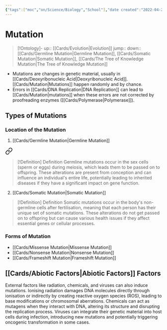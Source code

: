 ```yaml
---
{"tags":["moc","on/Science/Biology","School"],"date created":"2022-04-21 Thu","edited":"2023-04-06 Thu","dg-publish":true,"permalink":"/cards/mutation/","dgPassFrontmatter":true}
---
```


# Mutation

> [!Ontology]-
> up:: [[Cards/Evolution\|Evolution]]
> jump::
> down:: [[Cards/Germline Mutation\|Germline Mutation]], [[Cards/Somatic Mutation\|Somatic Mutation]], [[Cards/The Tree of Knowledge Mutation\|The Tree of Knowledge Mutation]]

- Mutations are changes in genetic material, usually in [[Cards/Deoxyribonucleic Acid\|Deoxyribonucleic Acid]]. [[Cards/Mutation\|Mutations]] happen randomly and by chance.
- Errors in [[Cards/DNA Replication\|DNA Replication]] can lead to [[Cards/Mutation\|mutations]] when these errors are not corrected by proofreading enzymes ([[Cards/Polymerase\|Polymerase]]).

## Types of Mutations

### Location of the Mutation
1. [[Cards/Germline Mutation\|Germline Mutation]]

<div class="transclusion internal-embed is-loaded"><a class="markdown-embed-link" href="/cards/germline-mutation/#2b62aa" aria-label="Open link"><svg xmlns="http://www.w3.org/2000/svg" width="24" height="24" viewBox="0 0 24 24" fill="none" stroke="currentColor" stroke-width="2" stroke-linecap="round" stroke-linejoin="round" class="svg-icon lucide-link"><path d="M10 13a5 5 0 0 0 7.54.54l3-3a5 5 0 0 0-7.07-7.07l-1.72 1.71"></path><path d="M14 11a5 5 0 0 0-7.54-.54l-3 3a5 5 0 0 0 7.07 7.07l1.71-1.71"></path></svg></a><div class="markdown-embed">



> [!Definition] Definition
> Germline mutations occur in the sex cells (sperm or eggs) during meiosis, which leads them to be passed on to offspring. These alterations are present from conception and can influence an individual's entire life, potentially leading to inherited diseases if they have a significant impact on gene function.

</div></div>

2. [[Cards/Somatic Mutation\|Somatic Mutation]]

<div class="transclusion internal-embed is-loaded"><div class="markdown-embed">



> [!Definition] Definition
> Somatic mutations occur in the body's non-germline cells after fertilisation, meaning that each person has their unique set of somatic mutations. These alterations do not get passed on to offspring but can cause various health issues if they affect essential genes or cellular processes.

</div></div>



### Forms of Mutation
- [[Cards/Missense Mutation\|Missense Mutation]]
- [[Cards/Nonsense Mutation\|Nonsense Mutation]]
- [[Cards/Frameshift Mutation\|Frameshift Mutation]]

## [[Cards/Abiotic Factors\|Abiotic Factors]] Factors
External factors like radiation, chemicals, and viruses can also induce mutations. Ionising radiation damages DNA molecules directly through ionisation or indirectly by creating reactive oxygen species (ROS), leading to base modifications or chromosomal aberrations. Chemicals can act as mutagens when they interact with DNA, altering its structure and disrupting the replication process. Viruses can integrate their genetic material into host cells during infection, introducing new mutations and potentially triggering oncogenic transformation in some cases.